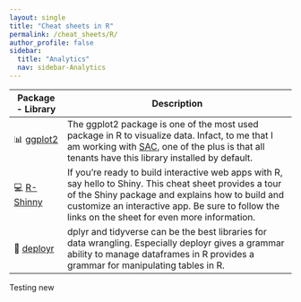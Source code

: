 ```yaml
---
layout: single
title: "Cheat sheets in R"
permalink: /cheat_sheets/R/
author_profile: false
sidebar:
  title: "Analytics"
  nav: sidebar-Analytics
---
```


| Package - Library  | Description |
| --- | --- |
|  :bar_chart:  [ggplot2](https://github.com/rstudio/cheatsheets/raw/master/data-visualization-2.1.pdf) | The ggplot2 package is one of the most used package in R to visualize data. Infact, to me that I am working with [SAC](https://www.sapanalytics.cloud/tutorial-r-visualization/), one of the plus is that all tenants have this library installed by default. |
|  :computer:  [R-Shinny](https://github.com/rstudio/cheatsheets/raw/master/shiny.pdf) | If you’re ready to build interactive web apps with R, say hello to Shiny. This cheat sheet provides a tour of the Shiny package and explains how to build and customize an interactive app. Be sure to follow the links on the sheet for even more information. |
|  :wrench:  [deployr](https://github.com/rstudio/cheatsheets/raw/master/data-transformation.pdf) | dplyr and tidyverse can be the best libraries for data wrangling. Especially deployr gives a grammar ability to manage dataframes in R provides a grammar for manipulating tables in R. |

Testing new 